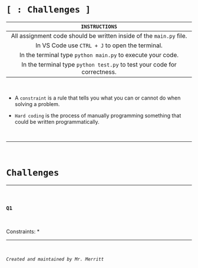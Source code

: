 # `[ : Challenges ]`

| `INSTRUCTIONS` |
|:-:|
| All assignment code should be written inside of the `main.py` file. |
| In VS Code use `CTRL + J` to open the terminal. |
| In the terminal type `python main.py` to execute your code. |
| In the terminal type `python test.py` to test your code for correctness. |


<br>

* A `constraint` is a rule that tells you what you can or cannot do when solving a problem.

* `Hard coding` is the process of manually programming something that could be written programmatically.

<br>

---
<br>

# `Challenges`

---
<br>

### `Q1`


<br>

Constraints: 
*  

---
<br>




*`Created and maintained by Mr. Merritt`*